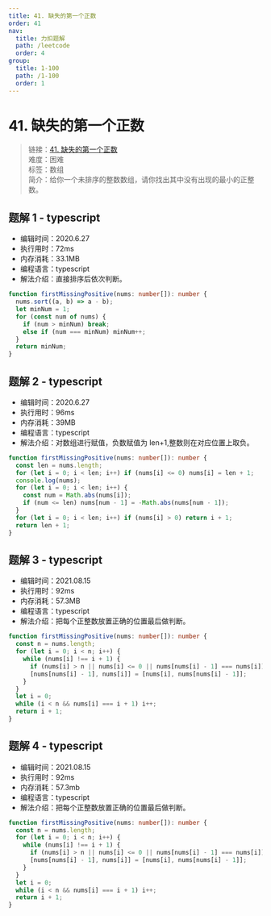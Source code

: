```yaml
---
title: 41. 缺失的第一个正数
order: 41
nav:
  title: 力扣题解
  path: /leetcode
  order: 4
group:
  title: 1-100
  path: /1-100
  order: 1
---
```


# 41. 缺失的第一个正数

> 链接：[41. 缺失的第一个正数](https://leetcode-cn.com/problems/first-missing-positive/)  
> 难度：困难  
> 标签：数组  
> 简介：给你一个未排序的整数数组，请你找出其中没有出现的最小的正整数。

## 题解 1 - typescript

- 编辑时间：2020.6.27
- 执行用时：72ms
- 内存消耗：33.1MB
- 编程语言：typescript
- 解法介绍：直接排序后依次判断。

```typescript
function firstMissingPositive(nums: number[]): number {
  nums.sort((a, b) => a - b);
  let minNum = 1;
  for (const num of nums) {
    if (num > minNum) break;
    else if (num === minNum) minNum++;
  }
  return minNum;
}
```

## 题解 2 - typescript

- 编辑时间：2020.6.27
- 执行用时：96ms
- 内存消耗：39MB
- 编程语言：typescript
- 解法介绍：对数组进行赋值，负数赋值为 len+1,整数则在对应位置上取负。

```typescript
function firstMissingPositive(nums: number[]): number {
  const len = nums.length;
  for (let i = 0; i < len; i++) if (nums[i] <= 0) nums[i] = len + 1;
  console.log(nums);
  for (let i = 0; i < len; i++) {
    const num = Math.abs(nums[i]);
    if (num <= len) nums[num - 1] = -Math.abs(nums[num - 1]);
  }
  for (let i = 0; i < len; i++) if (nums[i] > 0) return i + 1;
  return len + 1;
}
```

## 题解 3 - typescript

- 编辑时间：2021.08.15
- 执行用时：92ms
- 内存消耗：57.3MB
- 编程语言：typescript
- 解法介绍：把每个正整数放置正确的位置最后做判断。

```typescript
function firstMissingPositive(nums: number[]): number {
  const n = nums.length;
  for (let i = 0; i < n; i++) {
    while (nums[i] !== i + 1) {
      if (nums[i] > n || nums[i] <= 0 || nums[nums[i] - 1] === nums[i]) break;
      [nums[nums[i] - 1], nums[i]] = [nums[i], nums[nums[i] - 1]];
    }
  }
  let i = 0;
  while (i < n && nums[i] === i + 1) i++;
  return i + 1;
}
```

## 题解 4 - typescript

- 编辑时间：2021.08.15
- 执行用时：92ms
- 内存消耗：57.3mb
- 编程语言：typescript
- 解法介绍：把每个正整数放置正确的位置最后做判断。

```typescript
function firstMissingPositive(nums: number[]): number {
  const n = nums.length;
  for (let i = 0; i < n; i++) {
    while (nums[i] !== i + 1) {
      if (nums[i] > n || nums[i] <= 0 || nums[nums[i] - 1] === nums[i]) break;
      [nums[nums[i] - 1], nums[i]] = [nums[i], nums[nums[i] - 1]];
    }
  }
  let i = 0;
  while (i < n && nums[i] === i + 1) i++;
  return i + 1;
}
```
